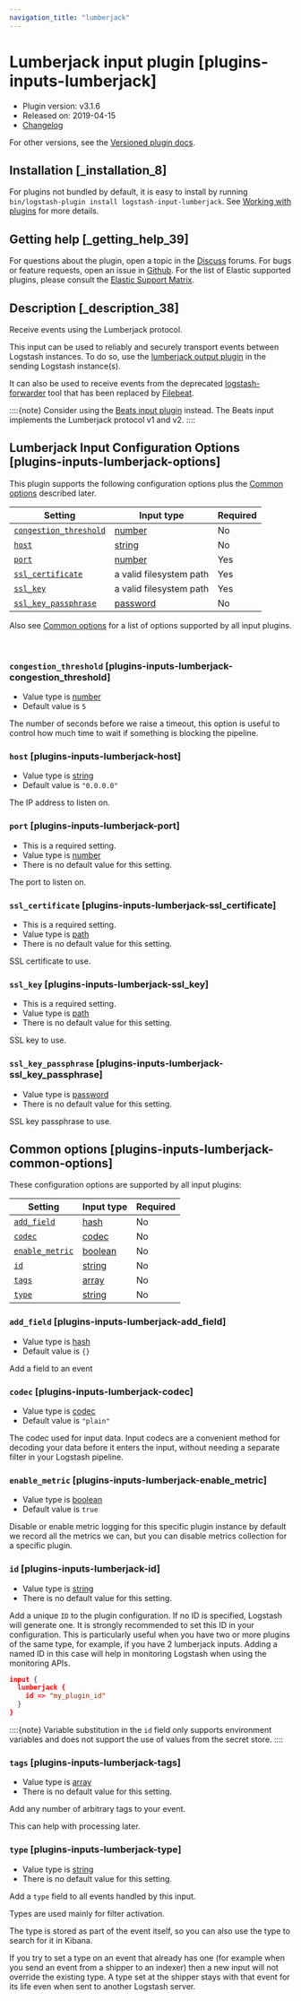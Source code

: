 ```yaml
---
navigation_title: "lumberjack"
---
```


# Lumberjack input plugin [plugins-inputs-lumberjack]


* Plugin version: v3.1.6
* Released on: 2019-04-15
* [Changelog](https://github.com/logstash-plugins/logstash-input-lumberjack/blob/v3.1.6/CHANGELOG.md)

For other versions, see the [Versioned plugin docs](https://www.elastic.co/guide/en/logstash-versioned-plugins/current/input-lumberjack-index.md).

## Installation [_installation_8]

For plugins not bundled by default, it is easy to install by running `bin/logstash-plugin install logstash-input-lumberjack`. See [Working with plugins](https://www.elastic.co/guide/en/logstash/current/working-with-plugins.html) for more details.


## Getting help [_getting_help_39]

For questions about the plugin, open a topic in the [Discuss](http://discuss.elastic.co) forums. For bugs or feature requests, open an issue in [Github](https://github.com/logstash-plugins/logstash-input-lumberjack). For the list of Elastic supported plugins, please consult the [Elastic Support Matrix](https://www.elastic.co/support/matrix#logstash_plugins).


## Description [_description_38]

Receive events using the Lumberjack protocol.

This input can be used to reliably and securely transport events between Logstash instances. To do so, use the [lumberjack output plugin](https://www.elastic.co/guide/en/logstash/current/plugins-outputs-lumberjack.html) in the sending Logstash instance(s).

It can also be used to receive events from the deprecated [logstash-forwarder](https://github.com/elastic/logstash-forwarder) tool that has been replaced by [Filebeat](https://github.com/elastic/beats/tree/master/filebeat).

::::{note} 
Consider using the [Beats input plugin](https://www.elastic.co/guide/en/logstash/current/plugins-inputs-beats.html) instead. The Beats input implements the Lumberjack protocol v1 and v2.
::::



## Lumberjack Input Configuration Options [plugins-inputs-lumberjack-options]

This plugin supports the following configuration options plus the [Common options](plugins-inputs-lumberjack.md#plugins-inputs-lumberjack-common-options) described later.

| Setting | Input type | Required |
| --- | --- | --- |
| [`congestion_threshold`](plugins-inputs-lumberjack.md#plugins-inputs-lumberjack-congestion_threshold) | [number](introduction.md#number) | No |
| [`host`](plugins-inputs-lumberjack.md#plugins-inputs-lumberjack-host) | [string](introduction.md#string) | No |
| [`port`](plugins-inputs-lumberjack.md#plugins-inputs-lumberjack-port) | [number](introduction.md#number) | Yes |
| [`ssl_certificate`](plugins-inputs-lumberjack.md#plugins-inputs-lumberjack-ssl_certificate) | a valid filesystem path | Yes |
| [`ssl_key`](plugins-inputs-lumberjack.md#plugins-inputs-lumberjack-ssl_key) | a valid filesystem path | Yes |
| [`ssl_key_passphrase`](plugins-inputs-lumberjack.md#plugins-inputs-lumberjack-ssl_key_passphrase) | [password](introduction.md#password) | No |

Also see [Common options](plugins-inputs-lumberjack.md#plugins-inputs-lumberjack-common-options) for a list of options supported by all input plugins.

 

### `congestion_threshold` [plugins-inputs-lumberjack-congestion_threshold]

* Value type is [number](introduction.md#number)
* Default value is `5`

The number of seconds before we raise a timeout, this option is useful to control how much time to wait if something is blocking the pipeline.


### `host` [plugins-inputs-lumberjack-host]

* Value type is [string](introduction.md#string)
* Default value is `"0.0.0.0"`

The IP address to listen on.


### `port` [plugins-inputs-lumberjack-port]

* This is a required setting.
* Value type is [number](introduction.md#number)
* There is no default value for this setting.

The port to listen on.


### `ssl_certificate` [plugins-inputs-lumberjack-ssl_certificate]

* This is a required setting.
* Value type is [path](introduction.md#path)
* There is no default value for this setting.

SSL certificate to use.


### `ssl_key` [plugins-inputs-lumberjack-ssl_key]

* This is a required setting.
* Value type is [path](introduction.md#path)
* There is no default value for this setting.

SSL key to use.


### `ssl_key_passphrase` [plugins-inputs-lumberjack-ssl_key_passphrase]

* Value type is [password](introduction.md#password)
* There is no default value for this setting.

SSL key passphrase to use.



## Common options [plugins-inputs-lumberjack-common-options]

These configuration options are supported by all input plugins:

| Setting | Input type | Required |
| --- | --- | --- |
| [`add_field`](plugins-inputs-lumberjack.md#plugins-inputs-lumberjack-add_field) | [hash](https://www.elastic.co/guide/en/logstash/current/configuration-file-structure.html#hash) | No |
| [`codec`](plugins-inputs-lumberjack.md#plugins-inputs-lumberjack-codec) | [codec](https://www.elastic.co/guide/en/logstash/current/configuration-file-structure.html#codec) | No |
| [`enable_metric`](plugins-inputs-lumberjack.md#plugins-inputs-lumberjack-enable_metric) | [boolean](https://www.elastic.co/guide/en/logstash/current/configuration-file-structure.html#boolean) | No |
| [`id`](plugins-inputs-lumberjack.md#plugins-inputs-lumberjack-id) | [string](https://www.elastic.co/guide/en/logstash/current/configuration-file-structure.html#string) | No |
| [`tags`](plugins-inputs-lumberjack.md#plugins-inputs-lumberjack-tags) | [array](https://www.elastic.co/guide/en/logstash/current/configuration-file-structure.html#array) | No |
| [`type`](plugins-inputs-lumberjack.md#plugins-inputs-lumberjack-type) | [string](https://www.elastic.co/guide/en/logstash/current/configuration-file-structure.html#string) | No |

### `add_field` [plugins-inputs-lumberjack-add_field]

* Value type is [hash](https://www.elastic.co/guide/en/logstash/current/configuration-file-structure.html#hash)
* Default value is `{}`

Add a field to an event


### `codec` [plugins-inputs-lumberjack-codec]

* Value type is [codec](https://www.elastic.co/guide/en/logstash/current/configuration-file-structure.html#codec)
* Default value is `"plain"`

The codec used for input data. Input codecs are a convenient method for decoding your data before it enters the input, without needing a separate filter in your Logstash pipeline.


### `enable_metric` [plugins-inputs-lumberjack-enable_metric]

* Value type is [boolean](https://www.elastic.co/guide/en/logstash/current/configuration-file-structure.html#boolean)
* Default value is `true`

Disable or enable metric logging for this specific plugin instance by default we record all the metrics we can, but you can disable metrics collection for a specific plugin.


### `id` [plugins-inputs-lumberjack-id]

* Value type is [string](https://www.elastic.co/guide/en/logstash/current/configuration-file-structure.html#string)
* There is no default value for this setting.

Add a unique `ID` to the plugin configuration. If no ID is specified, Logstash will generate one. It is strongly recommended to set this ID in your configuration. This is particularly useful when you have two or more plugins of the same type, for example, if you have 2 lumberjack inputs. Adding a named ID in this case will help in monitoring Logstash when using the monitoring APIs.

```json
input {
  lumberjack {
    id => "my_plugin_id"
  }
}
```

::::{note} 
Variable substitution in the `id` field only supports environment variables and does not support the use of values from the secret store.
::::



### `tags` [plugins-inputs-lumberjack-tags]

* Value type is [array](https://www.elastic.co/guide/en/logstash/current/configuration-file-structure.html#array)
* There is no default value for this setting.

Add any number of arbitrary tags to your event.

This can help with processing later.


### `type` [plugins-inputs-lumberjack-type]

* Value type is [string](https://www.elastic.co/guide/en/logstash/current/configuration-file-structure.html#string)
* There is no default value for this setting.

Add a `type` field to all events handled by this input.

Types are used mainly for filter activation.

The type is stored as part of the event itself, so you can also use the type to search for it in Kibana.

If you try to set a type on an event that already has one (for example when you send an event from a shipper to an indexer) then a new input will not override the existing type. A type set at the shipper stays with that event for its life even when sent to another Logstash server.



